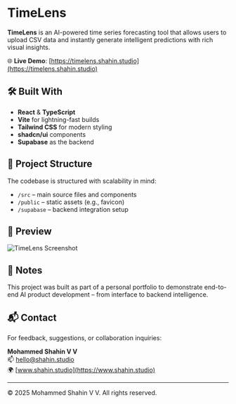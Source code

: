 # TimeLens

**TimeLens** is an AI-powered time series forecasting tool that allows users to upload CSV data and instantly generate intelligent predictions with rich visual insights.

🌐 **Live Demo**: [https://timelens.shahin.studio](https://timelens.shahin.studio)

## 🛠 Built With

- **React** & **TypeScript**
- **Vite** for lightning-fast builds
- **Tailwind CSS** for modern styling
- **shadcn/ui** components
- **Supabase** as the backend

## 📁 Project Structure

The codebase is structured with scalability in mind:
- `/src` – main source files and components
- `/public` – static assets (e.g., favicon)
- `/supabase` – backend integration setup

## 📸 Preview

![TimeLens Screenshot](https://timelens.shahin.studio/og-image.png)

## 📌 Notes

This project was built as part of a personal portfolio to demonstrate end-to-end AI product development – from interface to backend intelligence.

## 📬 Contact

For feedback, suggestions, or collaboration inquiries:

**Mohammed Shahin V V**  
📫 [hello@shahin.studio](mailto:hello@shahin.studio)  
🌍 [www.shahin.studio](https://www.shahin.studio)

---

© 2025 Mohammed Shahin V V. All rights reserved.
